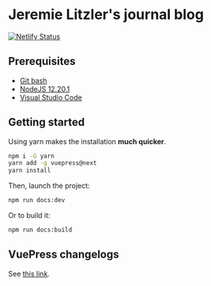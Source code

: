 # Jeremie Litzler's journal blog

[![Netlify Status](https://api.netlify.com/api/v1/badges/412ed131-8d39-49bb-836e-71570e87ad3d/deploy-status)](https://app.netlify.com/sites/journal-of-jeremiel/deploys)

## Prerequisites

- [Git bash](https://git-scm.com/downloads)
- [NodeJS 12.20.1](https://nodejs.org/en/blog/release/v12.20.1/)
- [Visual Studio Code](https://code.visualstudio.com/download)

## Getting started

Using yarn makes the installation **much quicker**.

```sh
npm i -G yarn
yarn add -g vuepress@next
yarn install
```

Then, launch the project:

```sh
npm run docs:dev
```

Or to build it:

```sh
npm run docs:build
```

## VuePress changelogs

See [this link](https://github.com/vuepress/vuepress-next/blob/main/CHANGELOG.md).
